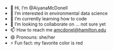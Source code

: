 - 👋 Hi, I’m @AiyanaMcDonell
- 👀 I’m interested in environmental data science
- 🌱 I’m currently learning how to code
- 💞️ I’m looking to collaborate on ... not sure yet
- 📫 How to reach me amcdonel@hamilton.edu
- 😄 Pronouns: she/her
- ⚡ Fun fact: my favorite color is red

<!---
AiyanaMcDonell/AiyanaMcDonell is a ✨ special ✨ repository because its `README.md` (this file) appears on your GitHub profile.
You can click the Preview link to take a look at your changes.
--->

